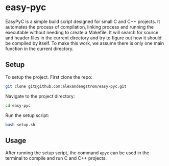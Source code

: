 # easy-pyc
EasyPyC is a simple build script designed for small C and C++ projects. It automates the process of compilation, linking process and running the executable without needing to create a Makefile. It will search for source and header files in the current directory and try to figure out how it should be compiled by itself. To make this work, we assume there is only one main function in the current directory.

## Setup
To setup the project. First clone the repo:
```bash
git clone git@github.com:alexandengstrom/easy-pyc.git
```
Navigate to the project directory:
```bash
cd easy-pyc
```
Run the setup script:
```bash
bash setup.sh
```

## Usage
After running the setup script, the command `epyc` can be used in the terminal to compile and run C and C++ projects.
